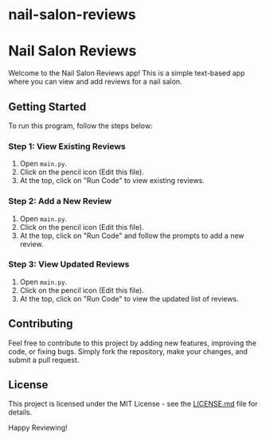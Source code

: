 # nail-salon-reviews
# Nail Salon Reviews

Welcome to the Nail Salon Reviews app! This is a simple text-based app where you can view and add reviews for a nail salon.

## Getting Started

To run this program, follow the steps below:

### Step 1: View Existing Reviews

1. Open `main.py`.
2. Click on the pencil icon (Edit this file).
3. At the top, click on "Run Code" to view existing reviews.

### Step 2: Add a New Review

1. Open `main.py`.
2. Click on the pencil icon (Edit this file).
3. At the top, click on "Run Code" and follow the prompts to add a new review.

### Step 3: View Updated Reviews

1. Open `main.py`.
2. Click on the pencil icon (Edit this file).
3. At the top, click on "Run Code" to view the updated list of reviews.

## Contributing

Feel free to contribute to this project by adding new features, improving the code, or fixing bugs. Simply fork the repository, make your changes, and submit a pull request.

## License

This project is licensed under the MIT License - see the [LICENSE.md](LICENSE.md) file for details.

Happy Reviewing!
